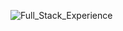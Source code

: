 ![Full_Stack_Experience](https://user-images.githubusercontent.com/83607914/210355676-28ca18a2-6896-4831-8f55-44b7e48ebce9.gif)
